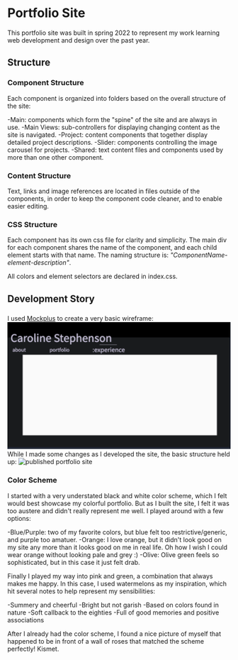 # Portfolio Site

This portfolio site was built in spring 2022 to represent my work learning web development and design over the past year.

## Structure

### Component Structure

Each component is organized into folders based on the overall structure of the site:

-Main: components which form the "spine" of the site and are always in use.
-Main Views: sub-controllers for displaying changing content as the site is navigated.
-Project: content components that together display detailed project descriptions.
-Slider: components controlling the image carousel for projects.
-Shared: text content files and components used by more than one other component.

### Content Structure

Text, links and image references are located in files outside of the components, in order to keep the component code cleaner, and to enable easier editing.

### CSS Structure

Each component has its own css file for clarity and simplicity. The main div for each component shares the name of the component, and each child element starts with that name. The naming structure is: *"ComponentName-element-description"*.

All colors and element selectors are declared in index.css.

## Development Story

###

I used [Mockplus](https://www.mockplus.com/) to create a very basic wireframe:
![mock of portfolio site](./src/assets/images/screenshots/portfolio_mock.svg)
While I made some changes as I developed the site, the basic structure held up:
![published portfolio site](portfolio/src/assets/images/screenshots/portfolio_actual.svg)


### Color Scheme

I started with a very understated black and white color scheme, which I felt would best showcase my colorful portfolio. But as I built the site, I felt it was too austere and didn't really represent me well. I played around with a few options:

-Blue/Purple: two of my favorite colors, but blue felt too restrictive/generic, and purple too amatuer.
-Orange: I love orange, but it didn't look good on my site any more than it looks good on me in real life. Oh how I wish I could wear orange without looking pale and grey :)
-Olive: Olive green feels so sophisticated, but in this case it just felt drab.

Finally I played my way into pink and green, a combination that always makes me happy. In this case, I used watermelons as my inspiration, which hit several notes to help represent my sensibilities:

-Summery and cheerful
-Bright but not garish
-Based on colors found in nature
-Soft callback to the eighties
-Full of good memories and positive associations

After I already had the color scheme, I found a nice picture of myself that happened to be in front of a wall of roses that matched the scheme perfectly! Kismet.